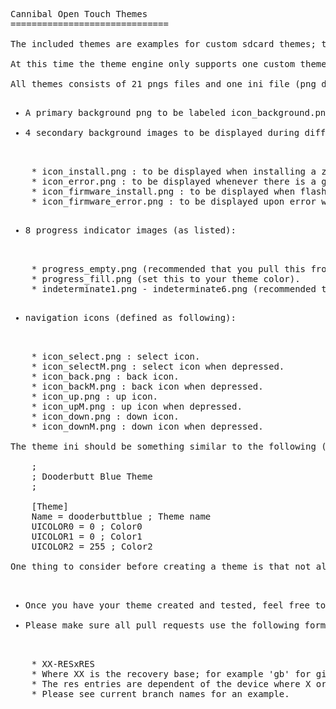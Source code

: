 <pre>Cannibal Open Touch Themes
==============================

The included themes are examples for custom sdcard themes; these can be side-loaded and ran on any device running Cannibal Open Touch Recovery v2.1-dev2 or above.

At this time the theme engine only supports one custom theme at a time to be loaded from '/sdcard/cotrecovery/theme/'.

All themes consists of 21 pngs files and one ini file (png defined as following):
<ul>
<li>A primary background png to be labeled icon_background.png</li>
<li>4 secondary background images to be displayed during different processes (these are):</li>
</ul>
	* icon_install.png : to be displayed when installing a zip.
	* icon_error.png : to be displayed whenever there is a generic error.
	* icon_firmware_install.png : to be displayed when flashing a firmware update (this is uncommon).
	* icon_firmware_error.png : to be displayed upon error while flashing a firmware update (like the previous this is uncommon).
<ul>
<li>8 progress indicator images (as listed):</li>
</ul>
	* progress_empty.png (recommended that you pull this from an existing theme).
	* progress_fill.png (set this to your theme color).
	* indeterminate1.png - indeterminate6.png (recommended that you pull these from an existing theme as well).
<ul>
<li>navigation icons (defined as following):</li>
</ul>
	* icon_select.png : select icon.
	* icon_selectM.png : select icon when depressed.
	* icon_back.png : back icon.
	* icon_backM.png : back icon when depressed.
	* icon_up.png : up icon.
	* icon_upM.png : up icon when depressed.
	* icon_down.png : down icon.
	* icon_downM.png : down icon when depressed.

The theme ini should be something similar to the following (replace the colors with those of the html color code for the desired theme).

	;
	; Dooderbutt Blue Theme
	;
	
	[Theme]
	Name = dooderbuttblue ; Theme name
	UICOLOR0 = 0 ; Color0
	UICOLOR1 = 0 ; Color1
	UICOLOR2 = 255 ; Color2

One thing to consider before creating a theme is that not all devices use the same resolution, what looks good on one device will likely require different size images to work on another device.

<ul>
<li>Once you have your theme created and tested, feel free to submit it for sharing with other Cannibal Open Touch users by forking this repo and opening a pull request.</li>
<li>Please make sure all pull requests use the following format for branch names:</li>
</ul>
	* XX-RESxRES
	* Where XX is the recovery base; for example 'gb' for gingerbread.
	* The res entries are dependent of the device where X or Y is listed prior in order dependent on whether the device is portrait or landscape.
	* Please see current branch names for an example.
